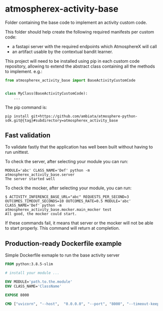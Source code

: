 # atmospherex-activity-base

Folder containing the base code to implement an activity custom code.

This folder should help create the following required manifests per custom code:

-   a fastapi server with the required endpoints which AtmosphereX will call
-   an artifact usable by the contextual bandit learner.

This project will need to be installed using pip in each custom code repository, allowing to extend the abstract class
containing all the methods to implement.
e.g.:

```python
from atmospherex_activity_base import BaseActivityCustomCode


class MyClass(BaseActivityCustomCode):
    ...
```

The pip command is:

```shell script
pip install git+https://github.com/ambiata/atmosphere-python-sdk.git@{tag}#subdirectory=atmospherex_activity_base
```

## Fast validation

To validate fastly that the application has well been built without having to run unittest.

To check the server, after  selecting your module you can run:
```shell script
MODULE='abc' CLASS_NAME='Def' python -m atmospherex_activity_base.server
The server started well
```

To check the mocker, after selecting your module, you can run:
```shell script
$ ACTIVITY_INFERENCE_BASE_URL="abc" REQUESTS_PER_SECOND=3 OUTCOMES_TIMEOUT_SECONDS=10 OUTCOMES_RATE=0.5 MODULE='abc' CLASS_NAME='Def' python -m atmospherex_activity_base.mocker.main_mocker test
All good, the mocker could start.
```

If these commands fail, it means that server or the mocker will not be able to start properly.
This command will return at completion.

## Production-ready Dockerfile example

Simple Dockerfile exmaple to run the base activity server
```Dockerfile
FROM python:3.8.5-slim

# install your module ...

ENV MODULE='path.to.the.module'
ENV CLASS_NAME='ClassName'

EXPOSE 8000

CMD ["uvicorn", "--host",  "0.0.0.0", "--port", "8000", "--timeout-keep-alive", "5", "--workers", "4", "atmospherex_activity_base.server:server"]
```
